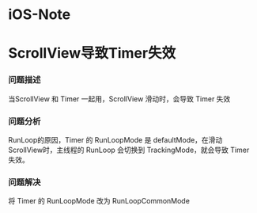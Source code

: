 # iOS-Note



# ScrollView导致Timer失效

### 问题描述
当ScrollView 和 Timer 一起用，ScrollView 滑动时，会导致 Timer 失效

### 问题分析
RunLoop的原因，Timer 的 RunLoopMode 是 defaultMode，在滑动 ScrollView时，主线程的 RunLoop 会切换到 TrackingMode，就会导致 Timer 失效。

### 问题解决

将 Timer 的 RunLoopMode 改为 RunLoopCommonMode 






